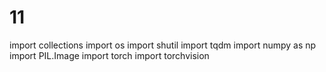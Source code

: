 # 11
import collections
import os
import shutil
import tqdm
import numpy as np
import PIL.Image
import torch
import torchvision
